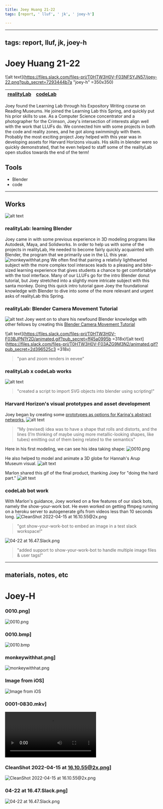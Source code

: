 ```yaml
---
title: Joey Huang 21-22
tags: [report, ' lluf', ' jk', ' joey-h']

---
```


---
tags: report, lluf, jk, joey-h
---

# Joey Huang 21-22
![alt text](https://files.slack.com/files-pri/T0HTW3H0V-F03NFSYJN57/joey-22.png?pub_secret=7293444b7a "joey-h" =350x350)


| [realityLab](/bA86p68MToWpzQqz9_bF8Q) | [codeLab](/2N8nokvuS9S5po5VxFc3BQ) | 
| -------- | -------- | 

Joey found the Learning Lab through his Expository Writing course on Reading Museums. He joined the Learning Lab this Spring, and quickly put his prior skills to use. As a Computer Science concentrator and a photographer for the Crimson, Joey's intersection of interests align well with the work that LLUFs do. We connected him with some projects in both the code and reality zones, and he got along swimmingly with them. Probably the most exciting project Joey helped with this year was in developing assets for Harvard Horizons visuals. His skills in blender were so quickly demonstrated, that he even helped to staff some of the realityLab open studios towards the end of the term!

## Tools
* Blender
* code
---


## Works
![alt text](https://files.slack.com/files-pri/T0HTW3H0V-F03BMUD5UH2/joeyh0001-0150_200.gif?pub_secret=d9be3d5d56)
### realityLab: learning Blender
Joey came in with some previous experience in 3D modeling programs like Autodesk, Maya, and Solidworks. In order to help us with some of the projects in realityLab, He needed to become fairly quickly acquainted with Blender, the program that we primarily use in the LL this year. 
![monkeywithhat.png](https://files.slack.com/files-pri/T0HTW3H0V-F034S37T1QS/monkeywithhat.png?pub_secret=931f366cd3) We often find that pairing a relativly lighthearted subject with the more complex tool interaces leads to a pleasing and bite-sized learning experience that gives students a chance to get comfortablye with the tool interface. Many of our LLUFs go for the intro Blender donut tutorial, but Joey stretched into a slightly more intricate subject with this santa monkey. Doing this quick intro tutorial gave Joey the foundational knowledge with Blender to dive into some of the more relevant and urgent asks of realityLab this Spring.

### realityLab: Blender Camera Movement Tutorial
![alt text](https://files.slack.com/files-pri/T0HTW3H0V-F039Q1SCB7F/screen_shot_2022-04-01_at_5.04.03_pm.png?pub_secret=625ba4c1c2)
Joey went on to share his newfound Blender knowledge with other fellows by creating this [Blender Camera Movement Tutorial](https://hackmd.io/HOH9szcPSzCxP7lPJJyUrQ)

![alt text](https://files.slack.com/files-pri/T0HTW3H0V-F03BJPN1Y2D/animated.gif?pub_secret=ff45a0995b =318x)![alt text](https://files.slack.com/files-pri/T0HTW3H0V-F03AZG9M3N2/animated.gif?pub_secret=2d396525c3 =318x)
> "pan and zoom renders in eevee"


### realityLab x codeLab works
![alt text](https://files.slack.com/files-pri/T0HTW3H0V-F03D36HNPUY/screen_shot_2022-04-21_at_10.13.33_am.png?pub_secret=4145aade74)
> "created a script to import SVG objects into blender using scripting!"


### Harvard Horizon's visual prototypes and asset development

Joey began by creating some [prototypes as options for Karina's abstract networks.](https://hackmd.io/aHSh4J6KSnaXuBWFCiCkBw)
![alt text](https://files.slack.com/files-pri/T0HTW3H0V-F03MQTTG8TT/render_3_360.gif?pub_secret=258c96ee38)

> "My (revised) idea was to have a shape that rolls and distorts, and the lines (I’m thinking of maybe using more metallic-looking shapes, like tubes) emitting out of them being related to the semantics"


Here in his first modeling, we can see his idea taking shape:
![0010.png](https://files.slack.com/files-pri/T0HTW3H0V-F0354GYS96E/0010.png?pub_secret=e183db9f09)


He also helped to model and animate a 3D globe for Hannah's Arup Museum visual.
![alt text](https://files.slack.com/files-pri/T0HTW3H0V-F038HL83PUJ/earth_paris.png?pub_secret=ca120aae59)

Marlon shared this gif of the final product, thanking Joey for "doing the hard part."
![alt text](https://files.slack.com/files-pri/T0HTW3H0V-F038EAWHJ07/final-compressed_200.gif?pub_secret=6f763b1f3c)

### codeLab bot work
With Marlon's guidance, Joey worked on a few features of our slack bots, namely the show-your-work bot. He even worked on getting ffmpeg running on a heroku server to autogenerate gifs from videos less than 10 seconds long.
![CleanShot 2022-04-15 at 16.10.55@2x.png](https://files.slack.com/files-pri/T0HTW3H0V-F03BMH1MFA9/cleanshot_2022-04-15_at_16.10.55_2x.png?pub_secret=04f6978b53)
> "got show-your-work-bot to embed an image in a test slack workspace!"

![04-22 at 16.47.Slack.png](https://files.slack.com/files-pri/T0HTW3H0V-F03CMAQHRV1/04-22_at_16.47.slack.png?pub_secret=831384c68e)
> "added support to show-your-work-bot to handle multiple image files & user tags!"


---

## materials, notes, etc

# Joey-H
### 0010.png]
![0010.png](https://files.slack.com/files-pri/T0HTW3H0V-F0354GYS96E/0010.png?pub_secret=e183db9f09)

### 0010.bmp]
![0010.bmp](https://files.slack.com/files-pri/T0HTW3H0V-F0354GM09CJ/0010.bmp?pub_secret=625d485f31)

### monkeywithhat.png]
![monkeywithhat.png](https://files.slack.com/files-pri/T0HTW3H0V-F034S37T1QS/monkeywithhat.png?pub_secret=931f366cd3)

### Image from iOS]
![Image from iOS](https://files.slack.com/files-pri/T0HTW3H0V-F034W9RATC1/image_from_ios.jpg?pub_secret=288c1bc14e)

### 0001-0830.mkv]
![0001-0830.mkv](https://files.slack.com/files-pri/T0HTW3H0V-F038KGRN5T8/0001-0830.mkv?pub_secret=a32c890e25)

### CleanShot 2022-04-15 at 16.10.55@2x.png]
![CleanShot 2022-04-15 at 16.10.55@2x.png](https://files.slack.com/files-pri/T0HTW3H0V-F03BMH1MFA9/cleanshot_2022-04-15_at_16.10.55_2x.png?pub_secret=04f6978b53)

### 04-22 at 16.47.Slack.png]
![04-22 at 16.47.Slack.png](https://files.slack.com/files-pri/T0HTW3H0V-F03CMAQHRV1/04-22_at_16.47.slack.png?pub_secret=831384c68e)



